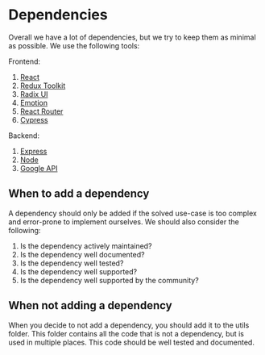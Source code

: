 # Dependencies

Overall we have a lot of dependencies, but we try to keep them as minimal as possible. We use the following tools:

Frontend:

1. [React](https://reactjs.org/)
2. [Redux Toolkit](https://redux-toolkit.js.org/)
3. [Radix UI](https://www.radix-ui.com/)
4. [Emotion](https://emotion.sh/docs/introduction)
5. [React Router](https://reactrouter.com/)
6. [Cypress](https://www.cypress.io/)

Backend:

1. [Express](https://expressjs.com/)
2. [Node](https://nodejs.org/en/)
3. [Google API](https://developers.google.com/gmail/api)

## When to add a dependency

A dependency should only be added if the solved use-case is too complex and error-prone to implement ourselves. We should also consider the following:

1. Is the dependency actively maintained?
2. Is the dependency well documented?
3. Is the dependency well tested?
4. Is the dependency well supported?
5. Is the dependency well supported by the community?

## When not adding a dependency

When you decide to not add a dependency, you should add it to the utils folder. This folder contains all the code that is not a dependency, but is used in multiple places. This code should be well tested and documented.
